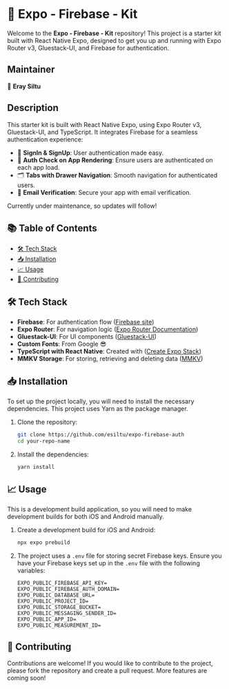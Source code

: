 # 🚀 Expo - Firebase - Kit

Welcome to the **Expo - Firebase - Kit** repository! This project is a starter kit built with React Native Expo, designed to get you up and running with Expo Router v3, Gluestack-UI, and Firebase for authentication.

## Maintainer

👤 **Eray Siltu**

## Description

This starter kit is built with React Native Expo, using Expo Router v3, Gluestack-UI, and TypeScript. It integrates Firebase for a seamless authentication experience:

- 🔐 **SignIn & SignUp**: User authentication made easy.
- 🔄 **Auth Check on App Rendering**: Ensure users are authenticated on each app load.
- 🗂 **Tabs with Drawer Navigation**: Smooth navigation for authenticated users.
- 📧 **Email Verification**: Secure your app with email verification.

Currently under maintenance, so updates will follow!

## 📚 Table of Contents

- [🛠 Tech Stack](#-tech-stack)
- [📥 Installation](#-installation)
- [📈 Usage](#-usage)
- [🤝 Contributing](#-contributing)

## 🛠 Tech Stack

- **Firebase**: For authentication flow ([Firebase site](https://firebase.google.com/))
- **Expo Router**: For navigation logic ([Expo Router Documentation](https://docs.expo.dev/router/introduction/))
- **Gluestack-UI**: For UI components ([Gluestack-UI](https://gluestack.io/))
- **Custom Fonts**: From Google 😎
- **TypeScript with React Native**: Created with ([Create Expo Stack](https://createexpostack.com/))
- **MMKV Storage**: For storing, retrieving and deleting data ([MMKV](https://github.com/mrousavy/react-native-mmkv))

## 📥 Installation

To set up the project locally, you will need to install the necessary dependencies. This project uses Yarn as the package manager.

1. Clone the repository:
    ```sh
    git clone https://github.com/esiltu/expo-firebase-auth
    cd your-repo-name
    ```

2. Install the dependencies:
    ```sh
    yarn install
    ```

## 📈 Usage

This is a development build application, so you will need to make development builds for both iOS and Android manually.

1. Create a development build for iOS and Android:
    ```sh
    npx expo prebuild
    ```

2. The project uses a `.env` file for storing secret Firebase keys. Ensure you have your Firebase keys set up in the `.env` file with the following variables:
    ```env
    EXPO_PUBLIC_FIREBASE_API_KEY=
    EXPO_PUBLIC_FIREBASE_AUTH_DOMAIN=
    EXPO_PUBLIC_DATABASE_URL=
    EXPO_PUBLIC_PROJECT_ID=
    EXPO_PUBLIC_STORAGE_BUCKET=
    EXPO_PUBLIC_MESSAGING_SENDER_ID=
    EXPO_PUBLIC_APP_ID=
    EXPO_PUBLIC_MEASUREMENT_ID=
    ```

## 🤝 Contributing

Contributions are welcome! If you would like to contribute to the project, please fork the repository and create a pull request. More features are coming soon!
